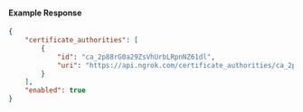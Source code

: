 <!-- Code generated for API Clients. DO NOT EDIT. -->

#### Example Response

```json
{
	"certificate_authorities": [
		{
			"id": "ca_2p88rG0a29ZsVhUrbLRpnNZ61dl",
			"uri": "https://api.ngrok.com/certificate_authorities/ca_2p88rG0a29ZsVhUrbLRpnNZ61dl"
		}
	],
	"enabled": true
}
```
